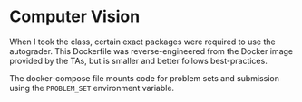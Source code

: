 # Computer Vision
When I took the class, certain exact packages were required to use the autograder. This Dockerfile was reverse-engineered from the Docker image provided by the TAs, but is smaller and better follows best-practices.

The docker-compose file mounts code for problem sets and submission using the `PROBLEM_SET` environment variable.
